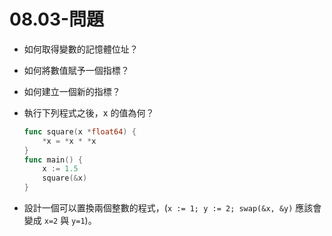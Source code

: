 # 08.03-問題

* 如何取得變數的記憶體位址？
* 如何將數值賦予一個指標？
* 如何建立一個新的指標？
*   執行下列程式之後，x 的值為何？

    ```go
    func square(x *float64) {
        *x = *x * *x
    }
    func main() {
        x := 1.5
        square(&x)
    }
    ```
* 設計一個可以置換兩個整數的程式，(`x := 1; y := 2; swap(&x, &y)` 應該會變成 `x=2` 與 `y=1`)。
